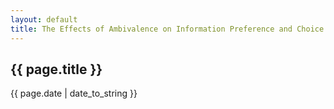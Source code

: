 ```yaml
---
layout: default
title: The Effects of Ambivalence on Information Preference and Choice
---
```

<h2>{{ page.title }}</h2>

<p>{{ page.date | date_to_string }}</p>

<p><object classid="clsid:CA8A9780-280D-11CF-A24D-444553540000" width="1000" height="1200" border="0">  
    <param name="_Version" value="65539">  
    <param name="_ExtentX" value="20108">  
    <param name="_ExtentY" value="10866">  
    <param name="_StockProps" value="0">  
    <param name="SRC" value="/docs/2011-01-01-The-Effects-of-Ambivalence-on-Information-Preference-and-Choice.pdf">  
    <object data="/docs/2011-01-01-The-Effects-of-Ambivalence-on-Information-Preference-and-Choice.pdf" type="application/pdf" width="1000" height="1200">   
    </object>  
</object> </p>
